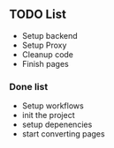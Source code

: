 ## TODO List

- Setup backend
- Setup Proxy
- Cleanup code
- Finish pages

### Done list

- Setup workflows
- init the project
- setup depenencies
- start converting pages
